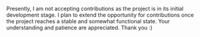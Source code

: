 

Presently, I am not accepting contributions as the project is in its initial development stage. I plan to extend 
the opportunity for contributions once the project reaches a stable and somewhat functional state. 
Your understanding and patience are appreciated. Thank you :)
